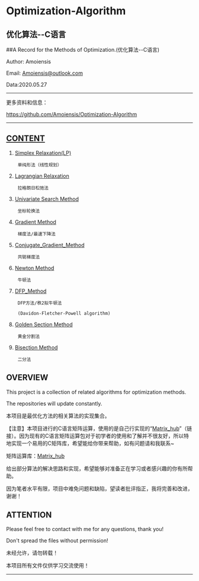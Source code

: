 Optimization-Algorithm
=======================================
优化算法--C语言
---------------------------------------
##A Record for the Methods of Optimization.(优化算法--C语言)

Author: Amoiensis

Email: Amoiensis@outlook.com

Data:2020.05.27
***************************************************************
更多资料和信息：

https://github.com/Amoiensis/Optimization-Algorithm
***************************************************************

[CONTENT](https://github.com/Amoiensis/Optimization-Algorithm)
---------------------------------------

1. [Simplex Relaxation(LP)](https://github.com/Amoiensis/Optimization-Algorithm/tree/master/%5BSimplex_Method(LP)%5D%E5%8D%95%E7%BA%AF%E5%BD%A2%E6%B3%95(%E7%BA%BF%E6%80%A7%E8%A7%84%E5%88%92))

        单纯形法（线性规划）

2. [Lagrangian Relaxation](https://github.com/Amoiensis/Optimization-Algorithm/tree/master/%5BLagrangian_Relaxation%5D%E6%8B%89%E6%A0%BC%E6%9C%97%E6%97%A5%E6%9D%BE%E5%BC%9B%E6%B3%95)

        拉格朗日松弛法
   
3. [Univariate Search Method](https://github.com/Amoiensis/Optimization-Algorithm/tree/master/%5BDirect_Method%5D%E7%9B%B4%E6%8E%A5%E6%B3%95/%5BUnivariate_Search_Method%5D%E5%9D%90%E6%A0%87%E8%BD%AE%E6%8D%A2%E6%B3%95)

        坐标轮换法
      
4. [Gradient Method](https://github.com/Amoiensis/Optimization-Algorithm/tree/master/%5BUnconstrained_Optimization%5D%E6%97%A0%E7%BA%A6%E6%9D%9F%E4%BC%98%E5%8C%96/%5BGradient_Method%5D%E6%A2%AF%E5%BA%A6%E6%B3%95)

        梯度法/最速下降法
      
5. [Conjugate_Gradient_Method](https://github.com/Amoiensis/Optimization-Algorithm/tree/master/%5BUnconstrained_Optimization%5D%E6%97%A0%E7%BA%A6%E6%9D%9F%E4%BC%98%E5%8C%96/%5BConjugate_Gradient_Method%5D%E5%85%B1%E8%BD%AD%E6%A2%AF%E5%BA%A6%E6%B3%95)

        共轭梯度法
   
6. [Newton Method](https://github.com/Amoiensis/Optimization-Algorithm/tree/master/%5BUnconstrained_Optimization%5D%E6%97%A0%E7%BA%A6%E6%9D%9F%E4%BC%98%E5%8C%96/%5BNewton_Method%5D%E7%89%9B%E9%A1%BF%E6%B3%95)

        牛顿法

7. [DFP_Method](https://github.com/Amoiensis/Optimization-Algorithm/tree/master/%5BUnconstrained_Optimization%5D%E6%97%A0%E7%BA%A6%E6%9D%9F%E4%BC%98%E5%8C%96/%5BDFP_Method%5DDFP%E6%96%B9%E6%B3%95)

        DFP方法/秩2拟牛顿法

		(Davidon-Fletcher-Powell algorithm)
   
8. [Golden Section Method](https://github.com/Amoiensis/Optimization-Algorithm/tree/master/%5BLineSearchMethod%5D%E4%B8%80%E7%BB%B4%E6%90%9C%E7%B4%A2%E6%B3%95/%5BGolden%20Section%20Method%5D%E9%BB%84%E9%87%91%E5%88%86%E5%89%B2%E6%B3%95)

        黄金分割法

9. [Bisection Method](https://github.com/Amoiensis/Optimization-Algorithm/tree/master/%5BLineSearchMethod%5D%E4%B8%80%E7%BB%B4%E6%90%9C%E7%B4%A2%E6%B3%95/%5BBisection%20Method%5D%E4%BA%8C%E5%88%86%E6%B3%95)

        二分法

OVERVIEW
---------------------------------------

This project is a collection of related algorithms for optimization methods.

The repositories will update constantly.

本项目是最优化方法的相关算法的实现集合。

【注意】本项目进行的C语言矩阵运算，使用的是自己行实现的“[Matrix_hub](https://github.com/Amoiensis/Matrix_hub)”（链接）。因为现有的C语言矩阵运算包对于初学者的使用和了解并不很友好，所以特地实现一个易用的C矩阵库，希望能给你带来帮助，如有问题请和我联系~

矩阵运算库：[Matrix_hub](https://github.com/Amoiensis/Matrix_hub)

给出部分算法的解决思路和实现，希望能够对准备正在学习或者感兴趣的你有所帮助。

因为笔者水平有限，项目中难免问题和缺陷，望读者批评指正，我将完善和改进，谢谢！

ATTENTION
---------------------------------------

Please feel free to contact with me for any questions, thank you!

Don't spread the files without permission!

未经允许，请勿转载！

本项目所有文件仅供学习交流使用！
***************************************
